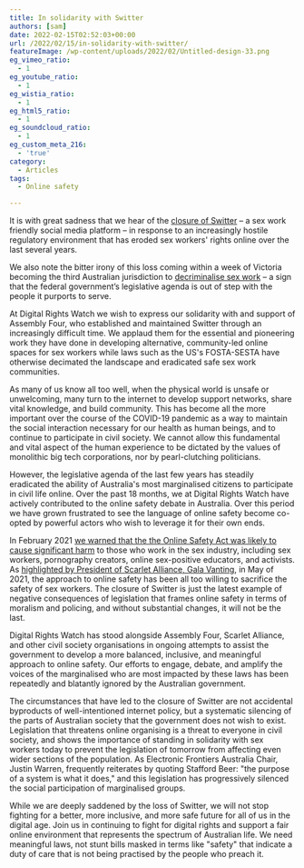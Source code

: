 ```yaml
---
title: In solidarity with Switter
authors: [sam]
date: 2022-02-15T02:52:03+00:00
url: /2022/02/15/in-solidarity-with-switter/
featureImage: /wp-content/uploads/2022/02/Untitled-design-33.png
eg_vimeo_ratio:
  - 1
eg_youtube_ratio:
  - 1
eg_wistia_ratio:
  - 1
eg_html5_ratio:
  - 1
eg_soundcloud_ratio:
  - 1
eg_custom_meta_216:
  - 'true'
category:
  - Articles
tags:
  - Online safety

---
```

It is with great sadness that we hear of the [closure of Switter][1] &#8211; a sex work friendly social media platform &#8211; in response to an increasingly hostile regulatory environment that has eroded sex workers' rights online over the last several years.

We also note the bitter irony of this loss coming within a week of Victoria becoming the third Australian jurisdiction to [decriminalise sex work][2] &#8211; a sign that the federal government&#8217;s legislative agenda is out of step with the people it purports to serve.

At Digital Rights Watch we wish to express our solidarity with and support of Assembly Four, who established and maintained Switter through an increasingly difficult time. We applaud them for the essential and pioneering work they have done in developing alternative, community-led online spaces for sex workers while laws such as the US's FOSTA-SESTA have otherwise decimated the landscape and eradicated safe sex work communities.

As many of us know all too well, when the physical world is unsafe or unwelcoming, many turn to the internet to develop support networks, share vital knowledge, and build community. This has become all the more important over the course of the COVID-19 pandemic as a way to maintain the social interaction necessary for our health as human beings, and to continue to participate in civil society. We cannot allow this fundamental and vital aspect of the human experience to be dictated by the values of monolithic big tech corporations, nor by pearl-clutching politicians.

However, the legislative agenda of the last few years has steadily eradicated the ability of Australia's most marginalised citizens to participate in civil life online. Over the past 18 months, we at Digital Rights Watch have actively contributed to the online safety debate in Australia. Over this period we have grown frustrated to see the language of online safety become co-opted by powerful actors who wish to leverage it for their own ends.

In February 2021 [we warned that the the Online Safety Act was likely to cause significant harm][3] to those who work in the sex industry, including sex workers, pornography creators, online sex-positive educators, and activists. As [highlighted by President of Scarlet Alliance, Gala Vanting][4], in May of 2021, the approach to online safety has been all too willing to sacrifice the safety of sex workers. The closure of Switter is just the latest example of negative consequences of legislation that frames online safety in terms of moralism and policing, and without substantial changes, it will not be the last.

Digital Rights Watch has stood alongside Assembly Four, Scarlet Alliance, and other civil society organisations in ongoing attempts to assist the government to develop a more balanced, inclusive, and meaningful approach to online safety. Our efforts to engage, debate, and amplify the voices of the marginalised who are most impacted by these laws has been repeatedly and blatantly ignored by the Australian government.

The circumstances that have led to the closure of Switter are not accidental byproducts of well-intentioned internet policy, but a systematic silencing of the parts of Australian society that the government does not wish to exist. Legislation that threatens online organising is a threat to everyone in civil society, and shows the importance of standing in solidarity with sex workers today to prevent the legislation of tomorrow from affecting even wider sections of the population. As Electronic Frontiers Australia Chair, Justin Warren, frequently reiterates by quoting Stafford Beer: "the purpose of a system is what it does," and this legislation has progressively silenced the social participation of marginalised groups.

While we are deeply saddened by the loss of Switter, we will not stop fighting for a better, more inclusive, and more safe future for all of us in the digital age. Join us in continuing to fight for digital rights and support a fair online environment that represents the spectrum of Australian life. We need meaningful laws, not stunt bills masked in terms like "safety" that indicate a duty of care that is not being practised by the people who preach it.

 [1]: https://assemblyfour.com/switter-public-statement
 [2]: https://www.theage.com.au/politics/victoria/historic-day-for-victoria-as-sex-work-decriminalisation-nears-20220210-p59v9r.html
 [3]: https://digitalrightswatch.org.au/2021/02/11/explainer-the-online-safety-bill/
 [4]: https://www.theguardian.com/commentisfree/2021/may/11/the-protections-of-australias-online-safety-bill-exclude-us-sex-workers
